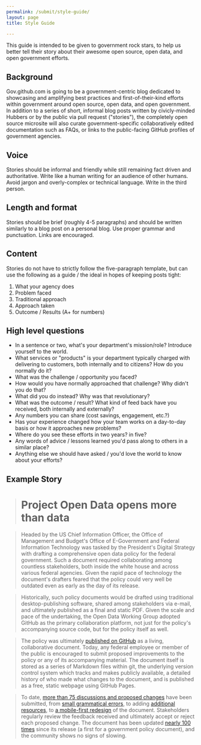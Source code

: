 ```yaml
---
permalink: /submit/style-guide/
layout: page
title: Style Guide

---
```


This guide is intended to be given to government rock stars, to help us better tell their story about their awesome open source, open data, and open government efforts.

## Background

Gov.github.com is going to be a government-centric blog dedicated to showcasing and amplifying best practices and first-of-their-kind efforts within government around open source, open data, and open government. In addition to a series of short, informal blog posts written by civicly-minded Hubbers or by the public via pull request ("stories"), the completely open source microsite will also curate government-specific collaboratively edited documentation such as FAQs, or links to the public-facing GitHub profiles of government agencies.

## Voice

Stories should be informal and friendly while still remaining fact driven and authoritative. Write like a human writing for an audience of other humans. Avoid jargon and overly-complex or technical language. Write in the third person.

## Length and format

Stories should be brief (roughly 4-5 paragraphs) and should be written similarly to a blog post on a personal blog. Use proper grammar and punctuation. Links are encouraged.

## Content

Stories do not have to strictly follow the five-paragraph template, but can use the following as a guide / the ideal in hopes of keeping posts tight:

1. What your agency does
2. Problem faced
3. Traditional approach
4. Approach taken
5. Outcome / Results (A+ for numbers)

## High level questions

* In a sentence or two, what's your department's mission/role? Introduce yourself to the world.
* What services or "products" is your department typically charged with delivering to customers, both internally and to citizens? How do you normally do it?
* What was the challenge / opportunity you faced?
* How would you have normally approached that challenge? Why didn't you do that?
* What did you do instead? Why was that revolutionary?
* What was the outcome / result? What kind of feed back have you received, both internally and externally?
* Any numbers you can share (cost savings, engagement, etc.?)
* Has your experience changed how your team works on a day-to-day basis or how it approaches new problems?
* Where do you see these efforts in two years? in five?
* Any words of advice / lessons learned you'd pass along to others in a similar place?
* Anything else we should have asked / you'd love the world to know about your efforts?

## Example Story

> # Project Open Data opens more than data

> Headed by the US Chief Information Officer, the Office of Management and Budget's Office of E-Government and Federal Information Technology was tasked by the President's Digital Strategy with drafting a comprehensive open data policy for the federal government. Such a document required collaborating among countless stakeholders, both inside the white house and across various federal agencies. Given the rapid pace of technology the document's drafters feared that the policy could very well be outdated even as early as the day of its release.

> Historically, such policy documents would be drafted using traditional desktop-publishing software, shared among stakeholders via e-mail, and ultimately published as a final and static PDF. Given the scale and pace of the undertaking, the Open Data Working Group adopted GitHub as the primary collaboration platform, not just for the policy's accompanying source code, but for the policy itself as well.

> The policy was ultimately [published on GitHub](http://project-open-data.github.io/) as a living, collaborative document. Today, any federal employee or member of the public is encouraged to submit proposed improvements to the policy or any of its accompanying material. The document itself is stored as a series of Markdown files within git, the underlying version control system which tracks and makes publicly available, a detailed history of who made what changes to the document, and is published as a free, static webpage using GitHub Pages.

> To date, [more than 75 discussions and proposed changes](https://github.com/project-open-data/project-open-data.github.io/pulls) have been submitted, from [small grammatical errors](https://github.com/project-open-data/project-open-data.github.io/pull/28/files), to adding [additional resources](https://github.com/project-open-data/project-open-data.github.io/pull/21), to [a mobile-first redesign](https://github.com/project-open-data/project-open-data.github.io/pull/13) of the document. Stakeholders regularly review the feedback received and ultimately accept or reject each proposed change. The document has been updated [nearly 100 times](https://github.com/project-open-data/project-open-data.github.io/commits/master) since its release (a first for a government policy document), and the community shows no signs of slowing.

